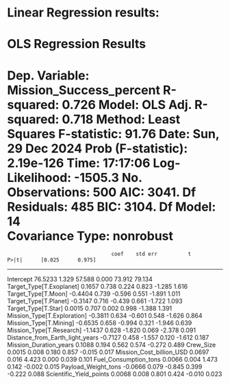 # Linear Regression results: 
OLS Regression Results                              
===================================================================================
Dep. Variable:     Mission_Success_percent   R-squared:                       0.726
Model:                                 OLS   Adj. R-squared:                  0.718
Method:                      Least Squares   F-statistic:                     91.76
Date:                     Sun, 29 Dec 2024   Prob (F-statistic):          2.19e-126
Time:                             17:17:06   Log-Likelihood:                -1505.3
No. Observations:                      500   AIC:                             3041.
Df Residuals:                          485   BIC:                             3104.
Df Model:                               14                                         
Covariance Type:                 nonrobust                                         
===================================================================================================
                                      coef    std err          t      P>|t|      [0.025      0.975]
---------------------------------------------------------------------------------------------------
Intercept                          76.5233      1.329     57.588      0.000      73.912      79.134
Target_Type[T.Exoplanet]            0.1657      0.738      0.224      0.823      -1.285       1.616
Target_Type[T.Moon]                -0.4404      0.739     -0.596      0.551      -1.891       1.011
Target_Type[T.Planet]              -0.3147      0.716     -0.439      0.661      -1.722       1.093
Target_Type[T.Star]                 0.0015      0.707      0.002      0.998      -1.388       1.391
Mission_Type[T.Exploration]        -0.3811      0.634     -0.601      0.548      -1.626       0.864
Mission_Type[T.Mining]             -0.6535      0.658     -0.994      0.321      -1.946       0.639
Mission_Type[T.Research]           -1.1437      0.628     -1.820      0.069      -2.378       0.091
Distance_from_Earth_light_years    -0.7127      0.458     -1.557      0.120      -1.612       0.187
Mission_Duration_years              0.1088      0.194      0.562      0.574      -0.272       0.489
Crew_Size                           0.0015      0.008      0.180      0.857      -0.015       0.017
Mission_Cost_billion_USD            0.0697      0.016      4.423      0.000       0.039       0.101
Fuel_Consumption_tons               0.0066      0.004      1.473      0.142      -0.002       0.015
Payload_Weight_tons                -0.0666      0.079     -0.845      0.399      -0.222       0.088
Scientific_Yield_points             0.0068      0.008      0.801      0.424      -0.010       0.023